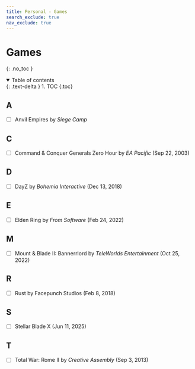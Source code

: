 ```yaml
---
title: Personal - Games
search_exclude: true
nav_exclude: true
---
```


<!-- prettier-ignore-start -->
# Games
{: .no_toc }

<details open markdown="block">
  <summary>
    Table of contents
  </summary>
  {: .text-delta }
1. TOC
{:toc}
</details>

<!-- prettier-ignore-end -->

## A

-   [ ] Anvil Empires by _Siege Camp_

## C

-   [ ] Command & Conquer Generals Zero Hour by _EA Pacific_ (Sep 22, 2003)

## D

-   [ ] DayZ by _Bohemia Interactive_ (Dec 13, 2018)

## E

-   [ ] Elden Ring by _From Software_ (Feb 24, 2022)

## M

-   [ ] Mount & Blade II: Bannerrlord by _TeleWorlds Entertainment_ (Oct 25, 2022)

## R

-   [ ] Rust by Facepunch Studios (Feb 8, 2018)

## S

-   [ ] Stellar Blade X (Jun 11, 2025)

## T

-   [ ] Total War: Rome II by _Creative Assembly_ (Sep 3, 2013)
